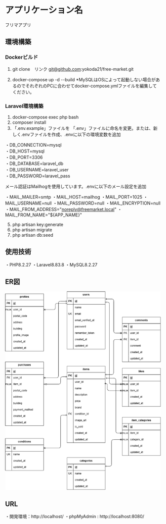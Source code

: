 # アプリケーション名
フリマアプリ
## 環境構築
### Dockerビルド
1. git clone　リンク
git@github.com:yokoda21/free-market.git

2. docker-compose up -d --build
*MySQLはOSによって起動しない場合があるのでそれぞれのPCに合わせてdocker-compose.ymlファイルを編集してください。

### Laravel環境構築
1. docker-compose exec php bash
2. composer install
3. 「.env.example」ファイルを 「.env」ファイルに命名を変更。または、新しく.envファイルを作成、.envに以下の環境変数を追加

・DB_CONNECTION=mysql  
・DB_HOST=mysql  
・DB_PORT=3306  
・DB_DATABASE=laravel_db  
・DB_USERNAME=laravel_user  
・DB_PASSWORD=laravel_pass 

メール認証はMailhogを使用しています。.envに以下のメール設定を追加

・MAIL_MAILER=smtp
・MAIL_HOST=mailhog
・MAIL_PORT=1025
・MAIL_USERNAME=null
・MAIL_PASSWORD=null
・MAIL_ENCRYPTION=null
・MAIL_FROM_ADDRESS="noreply@freemarket.local"
・MAIL_FROM_NAME="${APP_NAME}"

5. php artisan key:generate
6. php artisan migrate
7. php artisan db:seed

## 使用技術
・PHP8.2.27
・Laravel8.83.8
・MySQL8.2.27

## ER図
![ER図](free-market02(背景白).png)

## URL
・開発環境：http://localhost/
・phpMyAdmin : http://localhost:8080/


